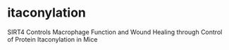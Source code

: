 # itaconylation
SIRT4 Controls Macrophage Function and Wound Healing through Control of Protein Itaconylation in Mice
